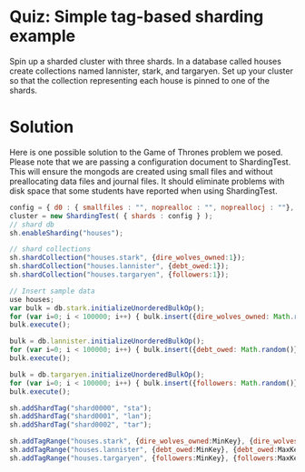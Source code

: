 # Quiz: Simple tag-based sharding example

Spin up a sharded cluster with three shards. In a database called houses create collections named lannister, stark, and targaryen. Set up your cluster so that the collection representing each house is pinned to one of the shards.

# Solution
Here is one possible solution to the Game of Thrones problem we posed. Please note that we are passing a configuration document to ShardingTest. This will ensure the mongods are created using small files and without preallocating data files and journal files. It should eliminate problems with disk space that some students have reported when using ShardingTest.

```javascript
config = { d0 : { smallfiles : "", noprealloc : "", nopreallocj : ""}, d1 : { smallfiles : "", noprealloc : "", nopreallocj : "" }, d2 : { smallfiles : "", noprealloc : "", nopreallocj : ""}};
cluster = new ShardingTest( { shards : config } );
// shard db
sh.enableSharding("houses");

// shard collections
sh.shardCollection("houses.stark", {dire_wolves_owned:1});
sh.shardCollection("houses.lannister", {debt_owed:1});
sh.shardCollection("houses.targaryen", {followers:1});

// Insert sample data
use houses;
var bulk = db.stark.initializeUnorderedBulkOp();
for (var i=0; i < 100000; i++) { bulk.insert({dire_wolves_owned: Math.random()}); }
bulk.execute();

bulk = db.lannister.initializeUnorderedBulkOp();
for (var i=0; i < 100000; i++) { bulk.insert({debt_owed: Math.random()}); }
bulk.execute();

bulk = db.targaryen.initializeUnorderedBulkOp();
for (var i=0; i < 100000; i++) { bulk.insert({followers: Math.random()}); }
bulk.execute();

sh.addShardTag("shard0000", "sta");
sh.addShardTag("shard0001", "lan");
sh.addShardTag("shard0002", "tar");

sh.addTagRange("houses.stark", {dire_wolves_owned:MinKey}, {dire_wolves_owned:MaxKey}, "sta");
sh.addTagRange("houses.lannister", {debt_owed:MinKey}, {debt_owed:MaxKey}, "lan");
sh.addTagRange("houses.targaryen", {followers:MinKey}, {followers:MaxKey}, "tar");
```

